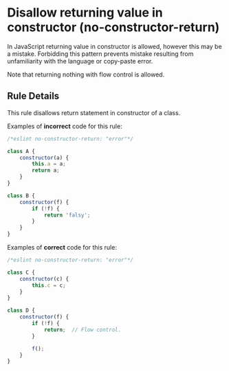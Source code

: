 # Disallow returning value in constructor (no-constructor-return)

In JavaScript returning value in constructor is allowed, however this may be a mistake. Forbidding this pattern prevents mistake resulting from unfamiliarity with the language or copy-paste error.

Note that returning nothing with flow control is allowed.

## Rule Details

This rule disallows return statement in constructor of a class.

Examples of **incorrect** code for this rule:

```js
/*eslint no-constructor-return: "error"*/

class A {
    constructor(a) {
        this.a = a;
        return a;
    }
}

class B {
    constructor(f) {
        if (!f) {
            return 'falsy';
        }
    }
}
```

Examples of **correct** code for this rule:

```js
/*eslint no-constructor-return: "error"*/

class C {
    constructor(c) {
        this.c = c;
    }
}

class D {
    constructor(f) {
        if (!f) {
            return;  // Flow control.
        }

        f();
    }
}
```
